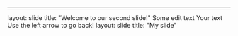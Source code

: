 
---
layout: slide
title: "Welcome to our second slide!"
Some edit text
Your text
Use the left arrow to go back!
layout: slide
title: "My slide"
